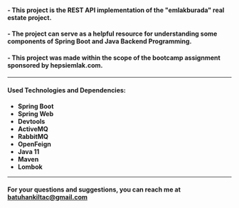 #### - This project is the REST API implementation of the "emlakburada" real estate project.
#### - The project can serve as a helpful resource for understanding some components of Spring Boot and Java Backend Programming.
#### - This project was made within the scope of the bootcamp assignment sponsored by hepsiemlak.com.

***

#### Used Technologies and Dependencies:

* **Spring Boot**
* **Spring Web**
* **Devtools**
* **ActiveMQ**
* **RabbitMQ**
* **OpenFeign**
* **Java 11**
* **Maven**
* **Lombok**

***

#### For your questions and suggestions, you can reach me at batuhankiltac@gmail.com
